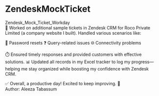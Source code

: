 # ZendeskMockTicket
Zendesk_Mock_Ticket_Workday
<br>
🚀 Worked on additional sample tickets in Zendesk CRM for Roco Private Limited (a company website I built). Handled various scenarios like:

🔑 Password resets
❓ Query-related issues
🌐 Connectivity problems

⏱️ Ensured timely responses and provided customers with effective solutions. 📊 
Updated all records in my Excel tracker to log my progress—helping me stay organized while boosting my confidence with Zendesk CRM.

✅ Overall, a productive day! Excited to keep improving. 💪
<br>
Author: Aleeza Tabassum
